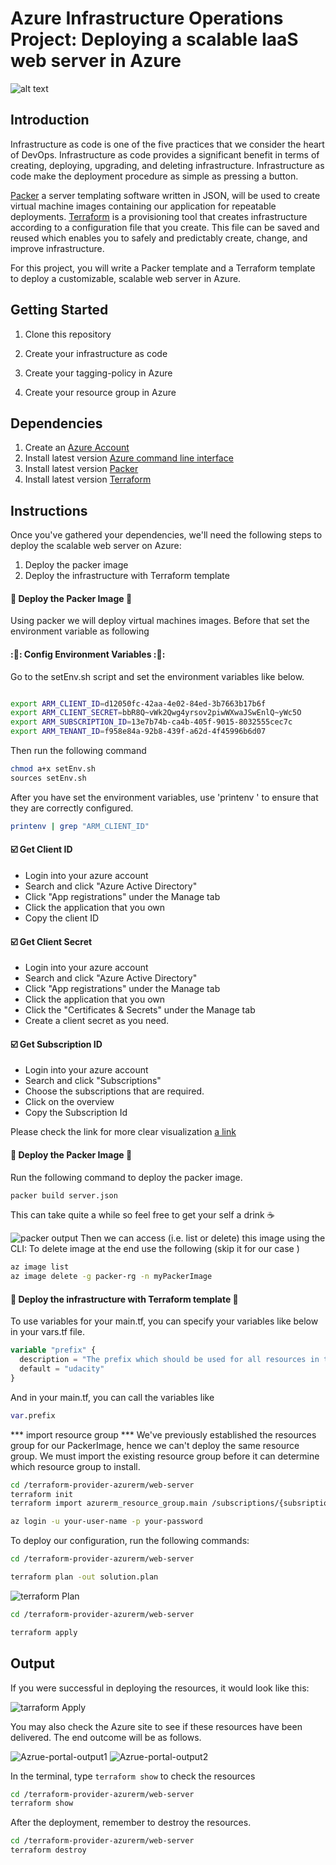 
# Azure Infrastructure Operations Project: Deploying a scalable IaaS web server in Azure

![alt text](diagram/Architectur-Diagram.png)

## Introduction
Infrastructure as code is one of the five practices that we consider the heart of DevOps. Infrastructure as code provides a significant
benefit in terms of creating, deploying, upgrading, and deleting infrastructure. Infrastructure as code make the deployment procedure as simple
as pressing a button.

[Packer]( https://www.packer.io/docs_) a server templating software written in JSON, will be used to create virtual machine images containing our application for repeatable deployments.
[Terraform](https://www.terraform.io/) is a provisioning tool that creates infrastructure according to a configuration file that you create.
This file can be saved and reused which enables you to safely and predictably create, change, and improve infrastructure.

For this project, you will write a Packer template and a Terraform template to deploy a customizable, scalable web server in Azure.

## Getting Started
1. Clone this repository

2. Create your infrastructure as code

3. Create your tagging-policy in Azure

4. Create your resource group in Azure

## Dependencies
1. Create an [Azure Account](https://portal.azure.com)
2. Install  latest version  [Azure command line interface](https://docs.microsoft.com/en-us/cli/azure/install-azure-cli?view=azure-cli-latest)
3. Install  latest version [Packer](https://www.packer.io/downloads)
4. Install latest version [Terraform](https://www.terraform.io/downloads.html)

## Instructions
Once you've gathered your dependencies, we'll need the following steps to deploy the scalable web server on Azure:
1. Deploy the packer image
2. Deploy the infrastructure with Terraform template

#### :red_circle:  Deploy the Packer Image :red_circle:
Using packer we will deploy  virtual machines images. Before that set the environment variable as following
#### ::pencil::  Config Environment Variables ::pencil::

Go to the setEnv.sh script and set the environment variables like below.

```bash

export ARM_CLIENT_ID=d12050fc-42aa-4e02-84ed-3b7663b17b6f
export ARM_CLIENT_SECRET=bbR8Q~vWk2Qwg4yrsov2piwWXwaJSwEnlQ~yWc5O
export ARM_SUBSCRIPTION_ID=13e7b74b-ca4b-405f-9015-8032555cec7c
export ARM_TENANT_ID=f958e84a-92b8-439f-a62d-4f45996b6d07
```
Then run the following command
```bash
chmod a+x setEnv.sh
sources setEnv.sh
```
After you have set the environment variables, use 'printenv ' to ensure that they are correctly configured.
```bash
printenv | grep "ARM_CLIENT_ID"
```

#### :ballot_box_with_check: Get Client ID

* Login into your azure account
* Search and click "Azure Active Directory"
* Click "App registrations" under the Manage tab
* Click the application that you own
* Copy the client ID


#### :ballot_box_with_check: Get Client Secret

* Login into your azure account
* Search and click "Azure Active Directory"
* Click "App registrations" under the Manage tab
* Click the application that you own
* Click the "Certificates & Secrets" under the Manage tab
* Create a client secret as you need.

#### :ballot_box_with_check: Get Subscription ID

* Login into your azure account
* Search and click "Subscriptions"
* Choose the subscriptions that are required.
* Click on the overview
* Copy the Subscription Id

Please check the link for more clear visualization [a link](https://docs.lacework.com/onboarding/gather-the-required-azure-client-id-tenant-id-and-client-secret)

#### :red_circle:  Deploy the Packer Image :red_circle:  

Run the following command to deploy the packer image.

```bash
packer build server.json
```
This can take quite a while so feel free to get your self a drink :coffee:

![packer output](./images/packerBuild.png)
Then we can access (i.e. list or delete) this image using the CLI:
To delete image at the end use the following (skip it for our case )
```bash
az image list
az image delete -g packer-rg -n myPackerImage
```

#### :red_circle: Deploy the infrastructure with Terraform template :red_circle:
To use variables for your main.tf, you can specify your variables like below in your vars.tf file.

```tf
variable "prefix" {
  description = "The prefix which should be used for all resources in this example"
  default = "udacity"
}

```

And in your main.tf, you can call the variables like

```tf
var.prefix
```
*** import resource group ***
We've previously established the resources group for our PackerImage, hence we can't deploy the same resource group.
We must import the existing resource group before it can determine which resource group to install.
```bash
cd /terraform-provider-azurerm/web-server
terraform init
terraform import azurerm_resource_group.main /subscriptions/{subsriptionId}/resourceGroups/{resourceGroupName}
```
```bash
az login -u your-user-name -p your-password
```
To deploy our configuration, run the following commands:
```bash
cd /terraform-provider-azurerm/web-server

terraform plan -out solution.plan
```
![terraform Plan](./images/terraformPlan.png)

```bash
cd /terraform-provider-azurerm/web-server

terraform apply
```
## Output
If you were successful in deploying the resources, it would look like this:

![tarraform Apply ](./images/tarraformApply.png)

You may also check the Azure site to see if these resources have been delivered. The end outcome will be as follows.

![Azrue-portal-output1 ](./images/Azrue-portal-output1.png)
![Azrue-portal-output2 ](./images/Azure-portal-outout2.png)

In the terminal, type `terraform show` to check the resources

```bash
cd /terraform-provider-azurerm/web-server
terraform show
```

After the deployment, remember to destroy the resources.

``` bash
cd /terraform-provider-azurerm/web-server
terraform destroy
```
